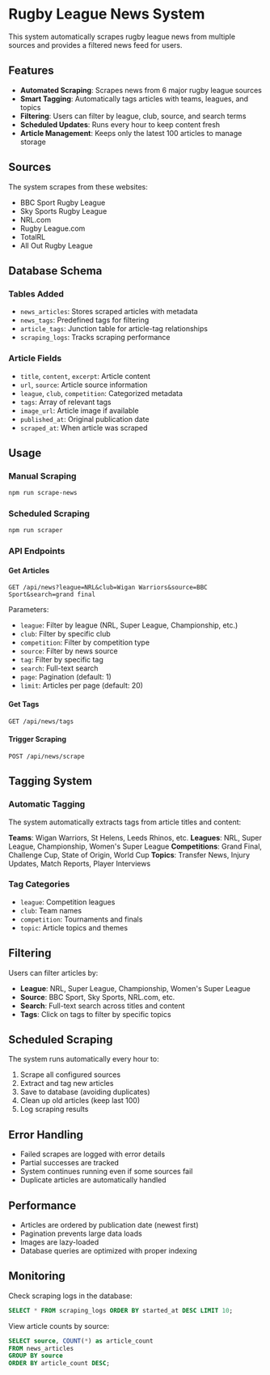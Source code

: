# Rugby League News System

This system automatically scrapes rugby league news from multiple sources and provides a filtered news feed for users.

## Features

- **Automated Scraping**: Scrapes news from 6 major rugby league sources
- **Smart Tagging**: Automatically tags articles with teams, leagues, and topics
- **Filtering**: Users can filter by league, club, source, and search terms
- **Scheduled Updates**: Runs every hour to keep content fresh
- **Article Management**: Keeps only the latest 100 articles to manage storage

## Sources

The system scrapes from these websites:
- BBC Sport Rugby League
- Sky Sports Rugby League  
- NRL.com
- Rugby League.com
- TotalRL
- All Out Rugby League

## Database Schema

### Tables Added
- `news_articles`: Stores scraped articles with metadata
- `news_tags`: Predefined tags for filtering
- `article_tags`: Junction table for article-tag relationships
- `scraping_logs`: Tracks scraping performance

### Article Fields
- `title`, `content`, `excerpt`: Article content
- `url`, `source`: Article source information
- `league`, `club`, `competition`: Categorized metadata
- `tags`: Array of relevant tags
- `image_url`: Article image if available
- `published_at`: Original publication date
- `scraped_at`: When article was scraped

## Usage

### Manual Scraping
```bash
npm run scrape-news
```

### Scheduled Scraping
```bash
npm run scraper
```

### API Endpoints

#### Get Articles
```
GET /api/news?league=NRL&club=Wigan Warriors&source=BBC Sport&search=grand final
```

Parameters:
- `league`: Filter by league (NRL, Super League, Championship, etc.)
- `club`: Filter by specific club
- `competition`: Filter by competition type
- `source`: Filter by news source
- `tag`: Filter by specific tag
- `search`: Full-text search
- `page`: Pagination (default: 1)
- `limit`: Articles per page (default: 20)

#### Get Tags
```
GET /api/news/tags
```

#### Trigger Scraping
```
POST /api/news/scrape
```

## Tagging System

### Automatic Tagging
The system automatically extracts tags from article titles and content:

**Teams**: Wigan Warriors, St Helens, Leeds Rhinos, etc.
**Leagues**: NRL, Super League, Championship, Women's Super League
**Competitions**: Grand Final, Challenge Cup, State of Origin, World Cup
**Topics**: Transfer News, Injury Updates, Match Reports, Player Interviews

### Tag Categories
- `league`: Competition leagues
- `club`: Team names
- `competition`: Tournaments and finals
- `topic`: Article topics and themes

## Filtering

Users can filter articles by:
- **League**: NRL, Super League, Championship, Women's Super League
- **Source**: BBC Sport, Sky Sports, NRL.com, etc.
- **Search**: Full-text search across titles and content
- **Tags**: Click on tags to filter by specific topics

## Scheduled Scraping

The system runs automatically every hour to:
1. Scrape all configured sources
2. Extract and tag new articles
3. Save to database (avoiding duplicates)
4. Clean up old articles (keep last 100)
5. Log scraping results

## Error Handling

- Failed scrapes are logged with error details
- Partial successes are tracked
- System continues running even if some sources fail
- Duplicate articles are automatically handled

## Performance

- Articles are ordered by publication date (newest first)
- Pagination prevents large data loads
- Images are lazy-loaded
- Database queries are optimized with proper indexing

## Monitoring

Check scraping logs in the database:
```sql
SELECT * FROM scraping_logs ORDER BY started_at DESC LIMIT 10;
```

View article counts by source:
```sql
SELECT source, COUNT(*) as article_count 
FROM news_articles 
GROUP BY source 
ORDER BY article_count DESC;
```
